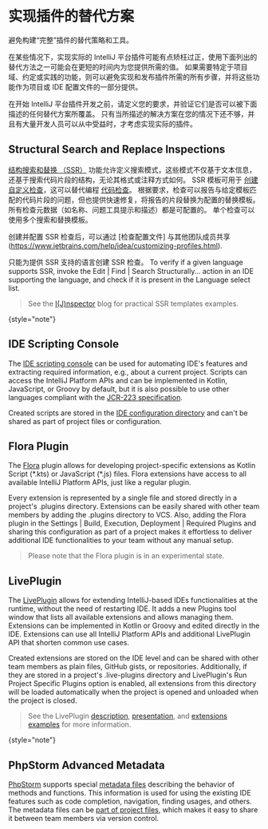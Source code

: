 <!-- Copyright 2000-2024 JetBrains s.r.o. and other contributors. Use of this source code is governed by the Apache 2.0 license that can be found in the LICENSE file. -->

# 实现插件的替代方案

<link-summary>避免构建“完整”插件的替代策略和工具。</link-summary>

在某些情况下，实现实际的 IntelliJ 平台插件可能有点矫枉过正，使用下面列出的替代方法之一可能会在更短的时间内为您提供所需的值。
如果需要特定于项目域、约定或实践的功能，则可以避免实现和发布插件所需的所有步骤，并将这些功能作为项目或 IDE 配置文件的一部分提供。

在开始 IntelliJ 平台插件开发之前，请定义您的要求，并验证它们是否可以被下面描述的任何替代方案所覆盖。
只有当所描述的解决方案在您的情况下还不够，并且有大量开发人员可以从中受益时，才考虑实现实际的插件。

## Structural Search and Replace Inspections

[结构搜索和替换 （SSR）](https://www.jetbrains.com/help/idea/structural-search-and-replace.html) 功能允许定义搜索模式，这些模式不仅基于文本信息，还基于搜索代码片段的结构，无论其格式或注释方式如何。
SSR 模板可用于 [创建自定义检查](https://www.jetbrains.com/help/idea/creating-custom-inspections.html)，这可以替代编程 [代码检查](code_inspections.md)。
根据要求，检查可以报告与给定模板匹配的代码片段的问题，但也提供快速修复，将报告的片段替换为配置的替换模板。
所有检查元数据（如名称、问题工具提示和描述）都是可配置的。
单个检查可以使用多个搜索和替换模板。

创建并配置 SSR 检查后，可以通过 [检查配置文件] 与其他团队成员共享(https://www.jetbrains.com/help/idea/customizing-profiles.html).

只能为提供 SSR 支持的语言创建 SSR 检查。
To verify if a given language supports SSR, invoke the <ui-path>Edit | Find | Search Structurally...</ui-path> action in an IDE supporting the language, and check if it is present in the <control>Language</control> select list.

> See the [I(J)nspector](https://ijnspector.wordpress.com/) blog for practical SSR templates examples.
>
{style="note"}

## IDE Scripting Console

The [IDE scripting console](https://www.jetbrains.com/help/idea/ide-scripting-console.html) can be used for automating IDE's features and extracting required information, e.g., about a current project.
Scripts can access the IntelliJ Platform APIs and can be implemented in Kotlin, JavaScript, or Groovy by default, but it is also possible to use other languages compliant with the [JCR-223 specification](https://www.jcp.org/en/jsr/detail?id=223).

Created scripts are stored in the [IDE configuration directory](https://www.jetbrains.com/help/idea/directories-used-by-the-ide-to-store-settings-caches-plugins-and-logs.html#config-directory) and can't be shared as part of project files or configuration.

## Flora Plugin

The [Flora](https://plugins.jetbrains.com/plugin/17669-flora-beta-) plugin allows for developing project-specific extensions as Kotlin Script (<path>\*.kts</path>) or JavaScript (<path>\*.js</path>) files.
Flora extensions have access to all available IntelliJ Platform APIs, just like a regular plugin.

Every extension is represented by a single file and stored directly in a project's <path>.plugins</path> directory.
Extensions can be easily shared with other team members by adding the <path>.plugins</path> directory to VCS.
Also, adding the Flora plugin in the <ui-path>Settings | Build, Execution, Deployment | Required Plugins</ui-path> and sharing this configuration as part of a project makes it effortless to deliver additional IDE functionalities to your team without any manual setup.

> Please note that the Flora plugin is in an experimental state.

## LivePlugin

The [LivePlugin](https://plugins.jetbrains.com/plugin/7282-liveplugin) allows for extending IntelliJ-based IDEs functionalities at the runtime, without the need of restarting IDE.
It adds a new <control>Plugins</control> tool window that lists all available extensions and allows managing them.
Extensions can be implemented in Kotlin or Groovy and edited directly in the IDE.
Extensions can use all IntelliJ Platform APIs and additional LivePlugin API that shorten common use cases.

Created extensions are stored on the IDE level and can be shared with other team members as plain files, GitHub gists, or repositories.
Additionally, if they are stored in a project's <path>.live-plugins</path> directory and LivePlugin's <control>Run Project Specific Plugins</control> option is enabled, all extensions from this directory will be loaded automatically when the project is opened and unloaded when the project is closed.

> See the LivePlugin [description](https://dmitrykandalov.com/liveplugin), [presentation](https://www.youtube.com/watch?v=GcYa4lMRta0), and [extensions examples](https://github.com/dkandalov/live-plugin#more-examples) for more information.
>
{style="note"}

## PhpStorm Advanced Metadata

[PhpStorm](https://www.jetbrains.com/phpstorm/) supports special [metadata files](https://www.jetbrains.com/help/phpstorm/ide-advanced-metadata.html) describing the behavior of methods and functions.
This information is used for using the existing IDE features such as code completion, navigation, finding usages, and others.
The metadata files can be [part of project files](https://www.jetbrains.com/help/phpstorm/ide-advanced-metadata.html#create-metadata-files-inside-your-project), which makes it easy to share it between team members via version control.
